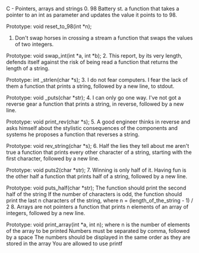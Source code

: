 C - Pointers, arrays and strings
0. 98 Battery st.
a function that takes a pointer to an int as parameter and updates the value it points to to 98.

Prototype: void reset_to_98(int *n);
1. Don't swap horses in crossing a stream
 a function that swaps the values of two integers.

Prototype: void swap_int(int *a, int *b);
2. This report, by its very length, defends itself against the risk of being read
a function that returns the length of a string.

Prototype: int _strlen(char *s);
3. I do not fear computers. I fear the lack of them
 a function that prints a string, followed by a new line, to stdout.

Prototype: void _puts(char *str);
4. I can only go one way. I've not got a reverse gear
 a function that prints a string, in reverse, followed by a new line.

Prototype: void print_rev(char *s);
5. A good engineer thinks in reverse and asks himself about the stylistic consequences of the components and systems he proposes
a function that reverses a string.

Prototype: void rev_string(char *s);
6. Half the lies they tell about me aren't true
a function that prints every other character of a string, starting with the first character, followed by a new line.

Prototype: void puts2(char *str);
7. Winning is only half of it. Having fun is the other half
 a function that prints half of a string, followed by a new line.

Prototype: void puts_half(char *str);
The function should print the second half of the string
If the number of characters is odd, the function should print the last n characters of the string, where n = (length_of_the_string - 1) / 2
8. Arrays are not pointers
 a function that prints n elements of an array of integers, followed by a new line.

Prototype: void print_array(int *a, int n);
where n is the number of elements of the array to be printed
Numbers must be separated by comma, followed by a space
The numbers should be displayed in the same order as they are stored in the array
You are allowed to use printf
